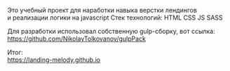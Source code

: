 Это учебный проект для наработки навыка верстки лендингов<br>
и реализации логики на javascript
Стек технологий: 
  HTML
  CSS
  JS
  SASS
 
Для разработки использовал собственную gulp-сборку, вот ссылка:<br>
https://github.com/NikolayTolkovanov/gulpPack

Итог:<br>
https://landing-melody.github.io
